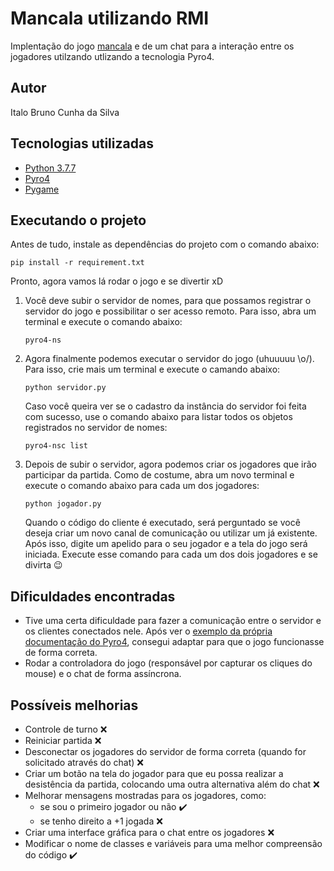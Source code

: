 # Mancala utilizando RMI

Implentação do jogo [mancala](https://www.youtube.com/watch?v=Sog-iKBh6vs) e de um chat para a 
interação entre os jogadores utilzando utlizando a tecnologia Pyro4.

## Autor

Italo Bruno Cunha da Silva

## Tecnologias utilizadas

- [Python 3.7.7](https://www.python.org/)
- [Pyro4](https://github.com/irmen/Pyro4)
- [Pygame](https://www.pygame.org/news)


## Executando o projeto 

Antes de tudo, instale as dependências do projeto com o comando abaixo:

`pip install -r requirement.txt`

Pronto, agora vamos lá rodar o jogo e se divertir xD

1.  Você deve subir o servidor de nomes, para que possamos 
    registrar o servidor do jogo e possibilitar o ser acesso remoto. 
    Para isso, abra um terminal e execute o comando abaixo:

    `pyro4-ns`

2.  Agora finalmente podemos executar o servidor do jogo (uhuuuuu \o/). 
    Para isso, crie mais um terminal e execute o camando abaixo:
   
    `python servidor.py`

    Caso você queira ver se o cadastro da instância do servidor foi feita com sucesso, 
    use o comando abaixo para listar todos os objetos registrados no servidor de nomes:

    `pyro4-nsc list`
    
3.  Depois de subir o servidor, agora podemos criar os jogadores que irão participar da partida.
    Como de costume, abra um novo terminal e execute o comando abaixo para cada um dos jogadores:
   
    `python jogador.py`
    
    Quando o código do cliente é executado, será perguntado se você deseja criar um novo canal de comunicação 
    ou utilizar um já existente. Após isso, digite um apelido para o seu jogador e a tela do jogo será iniciada.
    Execute esse comando para cada um dos dois jogadores e se divirta :wink:
    
## Dificuldades encontradas

-   Tive uma certa dificuldade para fazer a comunicação entre o servidor e os clientes conectados nele. 
    Após ver o [exemplo da própria documentação do Pyro4](https://github.com/irmen/Pyro4/tree/master/examples/chatbox), 
    consegui adaptar para que o jogo funcionasse de forma correta.
-   Rodar a controladora do jogo (responsável por capturar os cliques do mouse) e o chat de forma assíncrona.

## Possíveis melhorias

- Controle de turno :x:	
- Reiniciar partida :x:	
- Desconectar os jogadores do servidor de forma correta (quando for solicitado através do chat) :x:	
- Criar um botão na tela do jogador para que eu possa realizar a desistência da partida, 
  colocando uma outra alternativa além do chat :x:	
- Melhorar mensagens mostradas para os jogadores, como: 
    - se sou o primeiro jogador ou não :heavy_check_mark:
    - se tenho direito a +1 jogada :x:
- Criar uma interface gráfica para o chat entre os jogadores :x:	
- Modificar o nome de classes e variáveis para uma melhor compreensão do código :heavy_check_mark:
